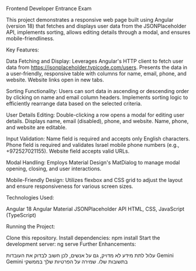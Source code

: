 Frontend Developer Entrance Exam

This project demonstrates a responsive web page built using Angular (version 18) that fetches and displays user data from the JSONPlaceholder API,
implements sorting, allows editing details through a modal, and ensures mobile-friendliness.

Key Features:

Data Fetching and Display:
Leverages Angular's HTTP client to fetch user data from https://jsonplaceholder.typicode.com/users.
Presents the data in a user-friendly, responsive table with columns for name, email, phone, and website.
Website links open in new tabs.

Sorting Functionality:
Users can sort data in ascending or descending order by clicking on name and email column headers.
Implements sorting logic to efficiently rearrange data based on the selected criteria.

User Details Editing:
Double-clicking a row opens a modal for editing user details.
Displays name, email (disabled), phone, and website.
Name, phone, and website are editable.

Input Validation:
Name field is required and accepts only English characters.
Phone field is required and validates Israel mobile phone numbers (e.g., +972527021155).
Website field accepts valid URLs.

Modal Handling:
Employs Material Design's MatDialog to manage modal opening, closing, and user interactions.

Mobile-Friendly Design:
Utilizes flexbox and CSS grid to adjust the layout and ensure responsiveness for various screen sizes.

Technologies Used:

Angular 18
Angular Material 
JSONPlaceholder API
HTML, CSS, JavaScript (TypeScript)


Running the Project:

Clone this repository.
Install dependencies: npm install
Start the development server: ng serve
Further Enhancements:











‫Gemini עלול לתת מידע לא מדויק, גם על אנשים, לכן חשוב לבדוק את העובדות בתשובות שלו. שמירה על הפרטיות שלך בממשקי Gemini
